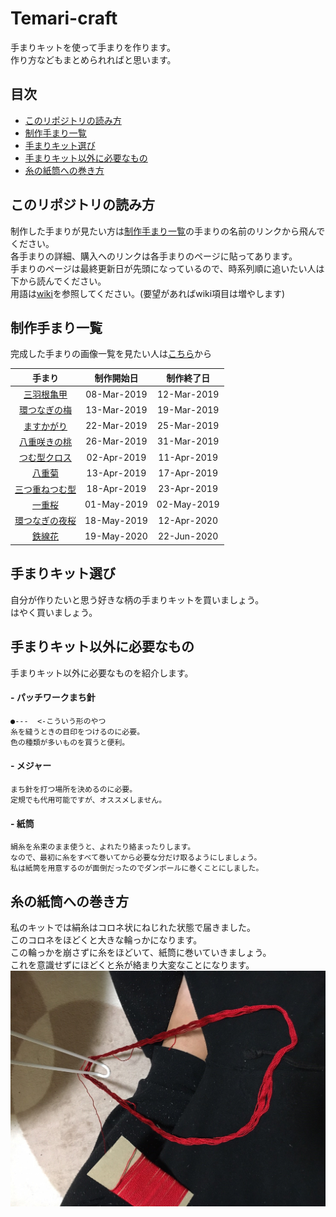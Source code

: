 # Temari-craft
手まりキットを使って手まりを作ります。  
作り方などもまとめられればと思います。
## 目次
- [このリポジトリの読み方](./README.md#%E3%81%93%E3%81%AE%E3%83%AA%E3%83%9D%E3%82%B8%E3%83%88%E3%83%AA%E3%81%AE%E8%AA%AD%E3%81%BF%E6%96%B9)
- [制作手まり一覧](./README.md#%E5%88%B6%E4%BD%9C%E6%89%8B%E3%81%BE%E3%82%8A%E4%B8%80%E8%A6%A7)   
- [手まりキット選び](./README.md#%E6%89%8B%E3%81%BE%E3%82%8A%E3%82%AD%E3%83%83%E3%83%88%E9%81%B8%E3%81%B3)  
- [手まりキット以外に必要なもの](./README.md#%E6%89%8B%E3%81%BE%E3%82%8A%E3%82%AD%E3%83%83%E3%83%88%E4%BB%A5%E5%A4%96%E3%81%AB%E5%BF%85%E8%A6%81%E3%81%AA%E3%82%82%E3%81%AE)  
- [糸の紙筒への巻き方](./README.md#%E7%B3%B8%E3%81%AE%E7%B4%99%E7%AD%92%E3%81%B8%E3%81%AE%E5%B7%BB%E3%81%8D%E6%96%B9)  

## このリポジトリの読み方
制作した手まりが見たい方は[制作手まり一覧](./README.md#%E5%88%B6%E4%BD%9C%E6%89%8B%E3%81%BE%E3%82%8A%E4%B8%80%E8%A6%A7)の手まりの名前のリンクから飛んでください。  
各手まりの詳細、購入へのリンクは各手まりのページに貼ってあります。  
手まりのページは最終更新日が先頭になっているので、時系列順に追いたい人は下から読んでください。  
用語は[wiki](https://github.com/Masaki-Okuyama/Temari-craft/wiki)を参照してください。(要望があればwiki項目は増やします)

## 制作手まり一覧  
完成した手まりの画像一覧を見たい人は[こちら](./Temari-diary/README.md)から  

|   手まり   |  制作開始日  | 制作終了日 |
|:--------:|:------------:|:----------:|
|[三羽根亀甲](./Temari-diary/001-temari-craft.md)|  08-Mar-2019 |  12-Mar-2019 |
|[環つなぎの梅](./Temari-diary/002-temari-craft.md)|  13-Mar-2019 |  19-Mar-2019 |
|[ますかがり](./Temari-diary/003-temari-craft.md)|  22-Mar-2019 |  25-Mar-2019 |
|[八重咲きの桃](./Temari-diary/004-temari-craft.md)|  26-Mar-2019 |  31-Mar-2019 |
|[つむ型クロス](./Temari-diary/005-temari-craft.md)|  02-Apr-2019 |  11-Apr-2019 |
|[八重菊](./Temari-diary/006-temari-craft.md)|  13-Apr-2019 |  17-Apr-2019 |
|[三つ重ねつむ型](./Temari-diary/007-temari-craft.md)|  18-Apr-2019 |  23-Apr-2019 |
|[一重桜](./Temari-diary/008-temari-craft.md)|  01-May-2019 |  02-May-2019 |
|[環つなぎの夜桜](./Temari-diary/009-temari-craft.md)|  18-May-2019 |  12-Apr-2020 |
|[鉄線花](./Temari-diary/010-temari-craft.md)|  19-May-2020 |  22-Jun-2020 |

## 手まりキット選び
自分が作りたいと思う好きな柄の手まりキットを買いましょう。  
はやく買いましょう。  

## 手まりキット以外に必要なもの
手まりキット以外に必要なものを紹介します。  

#### - パッチワークまち針
	●---  <-こういう形のやつ  
	糸を縫うときの目印をつけるのに必要。  
	色の種類が多いものを買うと便利。
#### - メジャー
	まち針を打つ場所を決めるのに必要。  
	定規でも代用可能ですが、オススメしません。  
#### - 紙筒
	絹糸を糸束のまま使うと、よれたり絡まったりします。  
	なので、最初に糸をすべて巻いてから必要な分だけ取るようにしましょう。  
	私は紙筒を用意するのが面倒だったのでダンボールに巻くことにしました。  
## 糸の紙筒への巻き方
私のキットでは絹糸はコロネ状にねじれた状態で届きました。  
このコロネをほどくと大きな輪っかになります。  
この輪っかを崩さずに糸をほどいて、紙筒に巻いていきましょう。  
これを意識せずにほどくと糸が絡まり大変なことになります。  
<img src="https://github.com/Masaki-Okuyama/Temari-craft/blob/images/kinuito_hodokikata.jpg" alt="絹糸のほどき方" width="600"/>  
